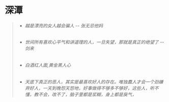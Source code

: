 # 深潭

> - ###### 越是漂亮的女人越会骗人     -- 张无忌他妈
> - ###### 世间所有喜欢心平气和讲道理的人，一旦失望，那就是真正的绝望了   -- 剑来
> - ###### 白酒红人面,黄金黑人心
> - ###### 天底下真正的恶人，其实是最喜欢好人的存在。唯独蠢人才会一个劲嫌弃好人，一天到晚怨天怨地，好事做得不够多不够好，这些人，听不懂，教不会，改不了，脑子里都是浆糊，身上都是戾气，

